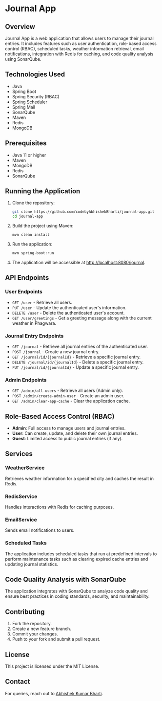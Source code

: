 # Journal App

## Overview
Journal App is a web application that allows users to manage their journal entries. It includes features such as user authentication, role-based access control (RBAC), scheduled tasks, weather information retrieval, email notifications, integration with Redis for caching, and code quality analysis using SonarQube.

## Technologies Used
- Java
- Spring Boot
- Spring Security (RBAC)
- Spring Scheduler
- Spring Mail
- SonarQube
- Maven
- Redis
- MongoDB

## Prerequisites
- Java 11 or higher
- Maven
- MongoDB
- Redis
- SonarQube

## Running the Application
1. Clone the repository:  
   ```bash
   git clone https://github.com/codebyAbhishekBharti/journal-app.git
   cd journal-app
   ```
2. Build the project using Maven:  
   ```bash
   mvn clean install
   ```
3. Run the application:  
   ```bash
   mvn spring-boot:run
   ```
4. The application will be accessible at [http://localhost:8080/journal](http://localhost:8080/journal).  

## API Endpoints
### User Endpoints
- `GET /user` - Retrieve all users.
- `PUT /user` - Update the authenticated user's information.
- `DELETE /user` - Delete the authenticated user's account.
- `GET /user/greetings` - Get a greeting message along with the current weather in Phagwara.

### Journal Entry Endpoints
- `GET /journal` - Retrieve all journal entries of the authenticated user.
- `POST /journal` - Create a new journal entry.
- `GET /journal/id/{journalId}` - Retrieve a specific journal entry.
- `DELETE /journal/id/{journalId}` - Delete a specific journal entry.
- `PUT /journal/id/{journalId}` - Update a specific journal entry.

### Admin Endpoints
- `GET /admin/all-users` - Retrieve all users (Admin only).
- `POST /admin/create-admin-user` - Create an admin user.
- `GET /admin/clear-app-cache` - Clear the application cache.

## Role-Based Access Control (RBAC)
- **Admin**: Full access to manage users and journal entries.
- **User**: Can create, update, and delete their own journal entries.
- **Guest**: Limited access to public journal entries (if any).

## Services
### WeatherService
Retrieves weather information for a specified city and caches the result in Redis.  

### RedisService
Handles interactions with Redis for caching purposes.  

### EmailService
Sends email notifications to users.

### Scheduled Tasks
The application includes scheduled tasks that run at predefined intervals to perform maintenance tasks such as clearing expired cache entries and updating journal statistics.

## Code Quality Analysis with SonarQube
The application integrates with SonarQube to analyze code quality and ensure best practices in coding standards, security, and maintainability.

## Contributing
1. Fork the repository.
2. Create a new feature branch.
3. Commit your changes.
4. Push to your fork and submit a pull request.

## License
This project is licensed under the MIT License.

## Contact
For queries, reach out to [Abhishek Kumar Bharti](mailto:bhartiabhishek310@gmail.com).
